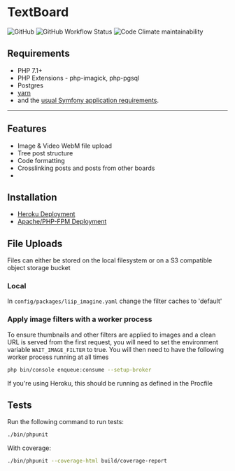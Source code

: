 TextBoard
=========

![GitHub](https://img.shields.io/github/license/linnit/textboard?style=flat-square)
![GitHub Workflow Status](https://img.shields.io/github/workflow/status/linnit/textboard/Symfony%20with%20PostgreSQL?style=flat-square)
![Code Climate maintainability](https://img.shields.io/codeclimate/maintainability/linnit/textboard?style=flat-square)

Requirements
------------
   * PHP 7.1+
   * PHP Extensions - php-imagick, php-pgsql
   * Postgres
   * [yarn][1]
   * and the [usual Symfony application requirements][2].

---

## Features

   * Image & Video WebM file upload
   * Tree post structure
   * Code formatting
   * Crosslinking posts and posts from other boards
   * 

## Installation

   * [Heroku Deployment](docs/heroku_deployment.md)
   * [Apache/PHP-FPM Deployment](docs/apache_php_deployment.md)

## File Uploads

Files can either be stored on the local filesystem or on a S3 compatible object storage bucket

### Local

In `config/packages/liip_imagine.yaml` change the filter caches to 'default'

### Apply image filters with a worker process

To ensure thumbnails and other filters are applied to images and a clean URL is served from the first request, you will need to set the environment variable `WAIT_IMAGE_FILTER` to true. You will then need to have the following worker process running at all times

```bash
php bin/console enqueue:consume --setup-broker
```

If you're using Heroku, this should be running as defined in the Procfile

## Tests

Run the following command to run tests:

```bash
./bin/phpunit
```

With coverage:

```bash
./bin/phpunit --coverage-html build/coverage-report
```

[1]: https://classic.yarnpkg.com/en/docs/install
[2]: https://symfony.com/doc/4.4/setup.html
